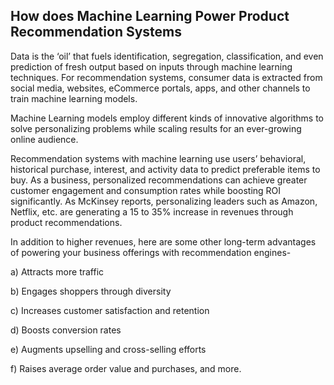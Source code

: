 ## How does Machine Learning Power Product Recommendation Systems


Data is the ‘oil’ that fuels identification, segregation, classification, and even prediction of fresh output based on inputs through machine learning techniques. For recommendation systems, consumer data is extracted from social media, websites, eCommerce portals, apps, and other channels to train machine learning models.

Machine Learning models employ different kinds of innovative algorithms to solve personalizing problems while scaling results for an ever-growing online audience.

Recommendation systems with machine learning use users’ behavioral, historical purchase, interest, and activity data to predict preferable items to buy. As a business, personalized recommendations can achieve greater customer engagement and consumption rates while boosting ROI significantly. As McKinsey reports, personalizing leaders such as Amazon, Netflix, etc. are generating a 15 to 35% increase in revenues through product recommendations.

In addition to higher revenues, here are some other long-term advantages of powering your business offerings with recommendation engines-

a) Attracts more traffic

b) Engages shoppers through diversity

c) Increases customer satisfaction and retention

d) Boosts conversion rates

e) Augments upselling and cross-selling efforts

f) Raises average order value and purchases, and more.